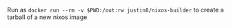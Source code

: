 Run as `docker run --rm -v $PWD:/out:rw justin8/nixos-builder` to create a tarball of a new nixos image
